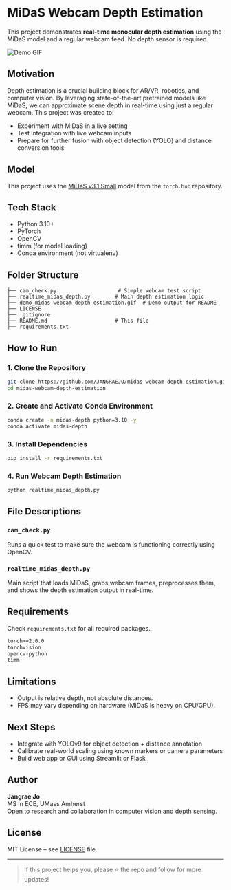 # MiDaS Webcam Depth Estimation

This project demonstrates **real-time monocular depth estimation** using the MiDaS model and a regular webcam feed. No depth sensor is required.

![Demo GIF](demo_midas-webcam-depth-estimation.gif)

## Motivation
Depth estimation is a crucial building block for AR/VR, robotics, and computer vision. By leveraging state-of-the-art pretrained models like MiDaS, we can approximate scene depth in real-time using just a regular webcam. This project was created to:

- Experiment with MiDaS in a live setting
- Test integration with live webcam inputs
- Prepare for further fusion with object detection (YOLO) and distance conversion tools

## Model
This project uses the [MiDaS v3.1 Small](https://github.com/isl-org/MiDaS) model from the `torch.hub` repository.

## Tech Stack
- Python 3.10+
- PyTorch
- OpenCV
- timm (for model loading)
- Conda environment (not virtualenv)

## Folder Structure
```
├── cam_check.py                    # Simple webcam test script
├── realtime_midas_depth.py        # Main depth estimation logic
├── demo_midas-webcam-depth-estimation.gif  # Demo output for README
├── LICENSE
├── .gitignore
├── README.md                      # This file
├── requirements.txt
```

## How to Run
### 1. Clone the Repository
```bash
git clone https://github.com/JANGRAEJO/midas-webcam-depth-estimation.git
cd midas-webcam-depth-estimation
```

### 2. Create and Activate Conda Environment
```bash
conda create -n midas-depth python=3.10 -y
conda activate midas-depth
```

### 3. Install Dependencies
```bash
pip install -r requirements.txt
```

### 4. Run Webcam Depth Estimation
```bash
python realtime_midas_depth.py
```

## File Descriptions
### `cam_check.py`
Runs a quick test to make sure the webcam is functioning correctly using OpenCV.

### `realtime_midas_depth.py`
Main script that loads MiDaS, grabs webcam frames, preprocesses them, and shows the depth estimation output in real-time.

## Requirements
Check `requirements.txt` for all required packages.

```txt
torch>=2.0.0
torchvision
opencv-python
timm
```

## Limitations
- Output is relative depth, not absolute distances.
- FPS may vary depending on hardware (MiDaS is heavy on CPU/GPU).

## Next Steps
- Integrate with YOLOv9 for object detection + distance annotation
- Calibrate real-world scaling using known markers or camera parameters
- Build web app or GUI using Streamlit or Flask

## Author
**Jangrae Jo**  
MS in ECE, UMass Amherst  
Open to research and collaboration in computer vision and depth sensing.

## License
MIT License – see [LICENSE](LICENSE) file.

---
> If this project helps you, please ⭐ the repo and follow for more updates!
